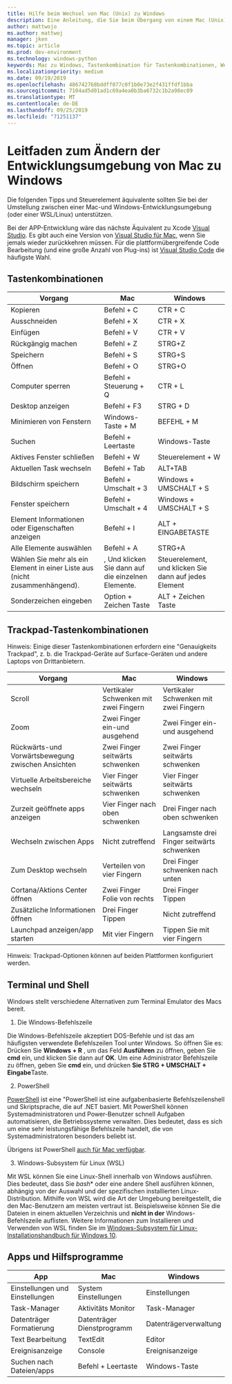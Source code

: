 ```yaml
---
title: Hilfe beim Wechsel von Mac (Unix) zu Windows
description: Eine Anleitung, die Sie beim Übergang von einem Mac (Unix) zu einer Windows-Entwicklungsumgebung unterstützt, einschließlich Tastenkombinationen und einer kurzen Übersicht über die Unterschiede zwischen Mac und Windows.
author: mattwojo
ms.author: mattwoj
manager: jken
ms.topic: article
ms.prod: dev-environment
ms.technology: windows-python
keywords: Mac zu Windows, Tastenkombination für Tastenkombinationen, Wechsel von UNIX zu Windows, Übergang von Mac zu Windows, Unterstützung der Umstellung von MacBook auf die Oberfläche, Verwendung von Windows für einen Macintosh-Benutzer, Wechsel von Macintosh zu Windows, Hilfe beim Ändern von Entwicklungsumgebungen, Mac OS X zu Windows, Hilfe Wechsel von Mac zu PC
ms.localizationpriority: medium
ms.date: 09/19/2019
ms.openlocfilehash: 486742768bddff077c0f1b0e73e2f431ffdf1bba
ms.sourcegitcommit: 7104ad5d01ad1c69a4ea0b3ba6732c1b2a98ec09
ms.translationtype: MT
ms.contentlocale: de-DE
ms.lasthandoff: 09/25/2019
ms.locfileid: "71251137"
---
```

# <a name="guide-for-changing-your-dev-environment-from-mac-to-windows"></a>Leitfaden zum Ändern der Entwicklungsumgebung von Mac zu Windows

Die folgenden Tipps und Steuerelement äquivalente sollten Sie bei der Umstellung zwischen einer Mac-und Windows-Entwicklungsumgebung (oder einer WSL/Linux) unterstützen.

Bei der APP-Entwicklung wäre das nächste Äquivalent zu Xcode [Visual Studio](https://visualstudio.microsoft.com). Es gibt auch eine Version von [Visual Studio für Mac](https://visualstudio.microsoft.com/vs/mac/), wenn Sie jemals wieder zurückkehren müssen. Für die plattformübergreifende Code Bearbeitung (und eine große Anzahl von Plug-ins) ist [Visual Studio Code](https://code.visualstudio.com/?wt.mc_id=DX_841432) die häufigste Wahl.


## <a name="keyboard-shortcuts"></a>Tastenkombinationen

| **Vorgang** | **Mac** | **Windows** |
|---------------|--------------------|---------------------|
| Kopieren | Befehl + C | CTR + C |
| Ausschneiden | Befehl + X | CTR + X |
| Einfügen | Befehl + V | CTR + V |
| Rückgängig machen | Befehl + Z | STRG+Z |
| Speichern | Befehl + S | STRG+S |
| Öffnen | Befehl + O | STRG+O |
| Computer sperren | Befehl + Steuerung + Q | CTR + L |
| Desktop anzeigen | Befehl + F3 | STRG + D |
| Minimieren von Fenstern | Windows-Taste + M | BEFEHL + M |
| Suchen | Befehl + Leertaste | Windows-Taste |
| Aktives Fenster schließen | Befehl + W | Steuerelement + W |
| Aktuellen Task wechseln | Befehl + Tab | ALT+TAB |
| Bildschirm speichern | Befehl + Umschalt + 3 | Windows + UMSCHALT + S |
| Fenster speichern | Befehl + Umschalt + 4 | Windows + UMSCHALT + S |
| Element Informationen oder Eigenschaften anzeigen | Befehl + I | ALT + EINGABETASTE |
 | Alle Elemente auswählen | Befehl + A | STRG+A |
| Wählen Sie mehr als ein Element in einer Liste aus (nicht zusammenhängend). | , Und klicken Sie dann auf die einzelnen Elemente. | Steuerelement, und klicken Sie dann auf jedes Element |
| Sonderzeichen eingeben | Option + Zeichen Taste | ALT + Zeichen Taste|

## <a name="trackpad-shortcuts"></a>Trackpad-Tastenkombinationen

Hinweis: Einige dieser Tastenkombinationen erfordern eine "Genauigkeits Trackpad", z. b. die Trackpad-Geräte auf Surface-Geräten und andere Laptops von Drittanbietern.

 **Vorgang** | **Mac** | **Windows** |
|---------------|--------------------|---------------------|
| Scroll | Vertikaler Schwenken mit zwei Fingern | Vertikaler Schwenken mit zwei Fingern |
| Zoom | Zwei Finger ein-und ausgehend | Zwei Finger ein-und ausgehend |
| Rückwärts-und Vorwärtsbewegung zwischen Ansichten | Zwei Finger seitwärts schwenken | Zwei Finger seitwärts schwenken |
| Virtuelle Arbeitsbereiche wechseln | Vier Finger seitwärts schwenken | Vier Finger seitwärts schwenken |
| Zurzeit geöffnete apps anzeigen | Vier Finger nach oben schwenken | Drei Finger nach oben schwenken |
| Wechseln zwischen Apps | Nicht zutreffend | Langsamste drei Finger seitwärts schwenken |
| Zum Desktop wechseln | Verteilen von vier Fingern | Drei Finger schwenken nach unten |
| Cortana/Aktions Center öffnen | Zwei Finger Folie von rechts | Drei Finger Tippen |
| Zusätzliche Informationen öffnen | Drei Finger Tippen | Nicht zutreffend |
|Launchpad anzeigen/app starten | Mit vier Fingern | Tippen Sie mit vier Fingern |

Hinweis: Trackpad-Optionen können auf beiden Plattformen konfiguriert werden.

## <a name="terminal-and-shell"></a>Terminal und Shell

Windows stellt verschiedene Alternativen zum Terminal Emulator des Macs bereit.

1. Die Windows-Befehlszeile

Die Windows-Befehlszeile akzeptiert DOS-Befehle und ist das am häufigsten verwendete Befehlszeilen Tool unter Windows. So öffnen Sie es: Drücken Sie **Windows + R** , um das Feld **Ausführen** zu öffnen, geben Sie **cmd** ein, und klicken Sie dann auf **OK**. Um eine Administrator Befehlszeile zu öffnen, geben Sie **cmd** ein, und drücken **Sie STRG + UMSCHALT + Eingabe**Taste. 

2. PowerShell

[PowerShell](https://docs.microsoft.com/powershell/scripting/overview?view=powershell-6) ist eine "PowerShell ist eine aufgabenbasierte Befehlszeilenshell und Skriptsprache, die auf .NET basiert. Mit PowerShell können Systemadministratoren und Power-Benutzer schnell Aufgaben automatisieren, die Betriebssysteme verwalten. Dies bedeutet, dass es sich um eine sehr leistungsfähige Befehlszeile handelt, die von Systemadministratoren besonders beliebt ist.

Übrigens ist PowerShell [auch für Mac verfügbar](https://docs.microsoft.com/powershell/scripting/install/installing-powershell-core-on-macos?view=powershell-6).

3. Windows-Subsystem für Linux (WSL)

Mit WSL können Sie eine Linux-Shell innerhalb von Windows ausführen. Dies bedeutet, dass Sie *bash** oder eine andere Shell ausführen können, abhängig von der Auswahl und der spezifischen installierten Linux-Distribution. Mithilfe von WSL wird die Art der Umgebung bereitgestellt, die den Mac-Benutzern am meisten vertraut ist. Beispielsweise können Sie die Dateien in einem aktuellen Verzeichnis und **nicht in der** Windows- Befehlszeile auflisten. Weitere Informationen zum Installieren und Verwenden von WSL finden Sie im [Windows-Subsystem für Linux-Installationshandbuch für Windows 10](https://docs.microsoft.com/en-us/windows/wsl/install-win10).

## <a name="apps-and-utilities"></a>Apps und Hilfsprogramme

 **App** | **Mac** | **Windows** |
|---------------|--------------------|---------------------|
| Einstellungen und Einstellungen | System Einstellungen | Einstellungen |
| Task-Manager | Aktivitäts Monitor | Task-Manager |
| Datenträger Formatierung | Datenträger Dienstprogramm | Datenträgerverwaltung |
| Text Bearbeitung | TextEdit | Editor |
| Ereignisanzeige | Console | Ereignisanzeige |
| Suchen nach Dateien/apps | Befehl + Leertaste | Windows-Taste |
